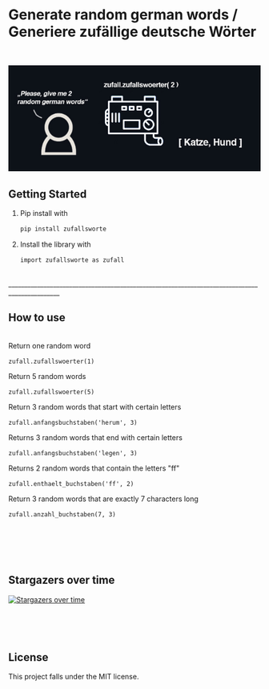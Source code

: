 # Generate random german words / Generiere zufällige deutsche Wörter

<br> 


<p align="center">
    <a href="https://github.com/MaximilianFreitag/Zufallswort">
        <img src="https://github.com/MaximilianFreitag/Zufallswort/blob/main/gen.jpg">
    </a>
</p>


<!-- GETTING STARTED -->
## Getting Started


1. Pip install with
   ```sh
   pip install zufallsworte
   ```

2. Install the library with
   ```sh
   import zufallsworte as zufall
   ```

<br> 
______________________________________________________________________________________________
<br>  
 
   
<!-- How to use -->
## How to use
   
<br>
Return one random word

    zufall.zufallswoerter(1)


Return 5 random words 
 
    zufall.zufallswoerter(5)

Return 3 random words that start with certain letters 

    zufall.anfangsbuchstaben('herum', 3)

Returns 3 random words that end with certain letters 

    zufall.anfangsbuchstaben('legen', 3)


Returns 2 random words that contain the letters "ff"


    zufall.enthaelt_buchstaben('ff', 2)

Return 3 random words that are exactly 7 characters long


    zufall.anzahl_buchstaben(7, 3)


<br />
<br />
<br />
<br />


## Stargazers over time

[![Stargazers over time](https://starchart.cc/MaximilianFreitag/Zufallswort.svg)](https://starchart.cc/MaximilianFreitag/Zufallswort)



<br />
<br />
<br />

## License
This project falls under the MIT license.



